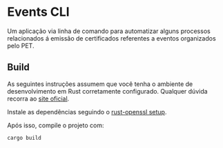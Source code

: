 # Events CLI
Um aplicação via linha de comando para automatizar alguns processos
relacionados á emissão de certificados referentes a eventos organizados pelo
PET.

## Build
As seguintes instruções assumem que você tenha o ambiente de desenvolvimento
em Rust corretamente configurado. Qualquer dúvida recorra ao
[site oficial](https://www.rust-lang.org/).

Instale as dependências seguindo o
[rust-openssl setup](https://docs.rs/openssl/latest/openssl/#automatic).

Após isso, compile o projeto com:
```sh
cargo build
```
